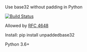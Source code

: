 Use base32 without padding in Python

[![Build Status](https://travis-ci.org/beardog108/python-unpaddedbase32.svg?branch=master)](https://travis-ci.org/beardog108/python-unpaddedbase32)

Allowed by [RFC 4648](https://tools.ietf.org/html/rfc4648#section-3.2)

Install: pip install unpaddedbase32

Python 3.6+
